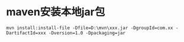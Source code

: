 # maven安装本地jar包

	mvn install:install-file -Dfile=D:\mvn\xxx.jar -DgroupId=com.xx -DartifactId=xxx -Dversion=1.0 -Dpackaging=jar
